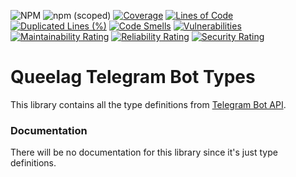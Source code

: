 ![NPM](https://img.shields.io/npm/l/@queelag/telegram-bot-types)
![npm (scoped)](https://img.shields.io/npm/v/@queelag/telegram-bot-types)
[![Coverage](https://sonarcloud.io/api/project_badges/measure?project=queelag_telegram-bot-types&metric=coverage)](https://sonarcloud.io/summary/new_code?id=queelag_telegram-bot-types)
[![Lines of Code](https://sonarcloud.io/api/project_badges/measure?project=queelag_telegram-bot-types&metric=ncloc)](https://sonarcloud.io/summary/new_code?id=queelag_telegram-bot-types)
[![Duplicated Lines (%)](https://sonarcloud.io/api/project_badges/measure?project=queelag_telegram-bot-types&metric=duplicated_lines_density)](https://sonarcloud.io/summary/new_code?id=queelag_telegram-bot-types)
[![Code Smells](https://sonarcloud.io/api/project_badges/measure?project=queelag_telegram-bot-types&metric=code_smells)](https://sonarcloud.io/summary/new_code?id=queelag_telegram-bot-types)
[![Vulnerabilities](https://sonarcloud.io/api/project_badges/measure?project=queelag_telegram-bot-types&metric=vulnerabilities)](https://sonarcloud.io/summary/new_code?id=queelag_telegram-bot-types)
[![Maintainability Rating](https://sonarcloud.io/api/project_badges/measure?project=queelag_telegram-bot-types&metric=sqale_rating)](https://sonarcloud.io/summary/new_code?id=queelag_telegram-bot-types)
[![Reliability Rating](https://sonarcloud.io/api/project_badges/measure?project=queelag_telegram-bot-types&metric=reliability_rating)](https://sonarcloud.io/summary/new_code?id=queelag_telegram-bot-types)
[![Security Rating](https://sonarcloud.io/api/project_badges/measure?project=queelag_telegram-bot-types&metric=security_rating)](https://sonarcloud.io/summary/new_code?id=queelag_telegram-bot-types)

# Queelag Telegram Bot Types

This library contains all the type definitions from [Telegram Bot API](https://core.telegram.org/bots/api).

### Documentation

There will be no documentation for this library since it's just type definitions.
